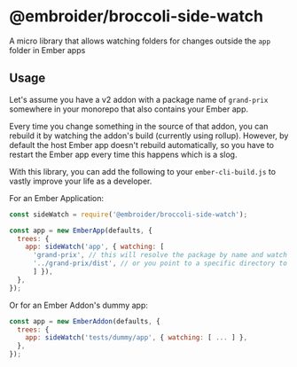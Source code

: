 # @embroider/broccoli-side-watch

A micro library that allows watching folders for changes outside the `app` folder in Ember apps

## Usage

Let's assume you have a v2 addon with a package name of `grand-prix` somewhere in your monorepo that also contains your Ember app.

Every time you change something in the source of that addon, you can rebuild it by watching the addon's build (currently using rollup). However, by default the host Ember app doesn't rebuild automatically, so you have to restart the Ember app every time this happens which is a slog.

With this library, you can add the following to your `ember-cli-build.js` to vastly improve your life as a developer.

For an Ember Application:

```js
const sideWatch = require('@embroider/broccoli-side-watch');

const app = new EmberApp(defaults, {
  trees: {
    app: sideWatch('app', { watching: [
      'grand-prix', // this will resolve the package by name and watch all its importable code
      '../grand-prix/dist', // or you point to a specific directory to be watched
      ] }),
  },
});
```

Or for an Ember Addon's dummy app:

```js
const app = new EmberAddon(defaults, {
  trees: {
    app: sideWatch('tests/dummy/app', { watching: [ ... ] },
  },
});
```